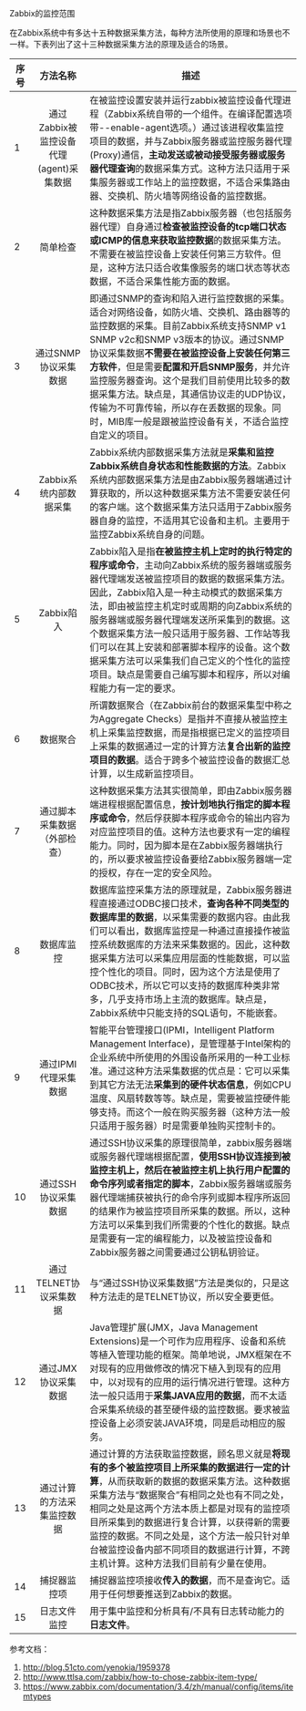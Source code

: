 Zabbix的监控范围

在Zabbix系统中有多达十五种数据采集方法，每种方法所使用的原理和场景也不一样。下表列出了这十三种数据采集方法的原理及适合的场景。

| 序号 |                方法名称                 | 描述                                                         |
| ---- | :-------------------------------------: | ------------------------------------------------------------ |
| 1    | 通过Zabbix被监控设备代理(agent)采集数据 | 在被监控设置安装并运行zabbix被监控设备代理进程（Zabbix系统自带的一个组件。在编译配置选项带--enable-agent选项。）通过该进程收集监控项目的数据，并与Zabbix服务器或监控服务器代理(Proxy)通信，**主动发送或被动接受服务器或服务器代理查询**的数据采集方式。这种方法只适用于采集服务器或工作站上的监控数据，不适合采集路由器、交换机、防火墙等网络设备的监控数据。 |
| 2    |                简单检查                 | 这种数据采集方法是指Zabbix服务器（也包括服务器代理）自身通过**检查被监控设备的tcp端口状态或ICMP的信息来获取监控数据**的数据采集方法。不需要在被监控设备上安装任何第三方软件。但是，这种方法只适合收集像服务的端口状态等状态数据，不适合采集性能方面的数据。 |
| 3    |          通过SNMP协议采集数据           | 即通过SNMP的查询和陷入进行监控数据的采集。适合对网络设备，如防火墙、交换机、路由器等的监控数据的采集。目前Zabbix系统支持SNMP v1 SNMP v2c和SNMP v3版本的协议。通过SNMP协议采集数据**不需要在被监控设备上安装任何第三方软件**，但是需要**配置和开启SNMP服务**，并允许监控服务器查询。这个是我们目前使用比较多的数据采集方法。缺点是，其通信协议走的UDP协议，传输为不可靠传输，所以存在丢数据的现象。同时，MIB库一般是跟被监控设备有关，不适合监控自定义的项目。 |
| 4    |         Zabbix系统内部数据采集          | Zabbix系统内部数据采集方法就是**采集和监控Zabbix系统自身状态和性能数据的方法**。Zabbix系统内部数据采集方法是由Zabbix服务器端通过计算获取的，所以这种数据采集方法不需要安装任何的客户端。这个数据采集方法只适用于Zabbix服务器自身的监控，不适用其它设备和主机。主要用于监控Zabbix系统自身的问题。 |
| 5    |               Zabbix陷入                | Zabbix陷入是指**在被监控主机上定时的执行特定的程序或命令**，主动向Zabbix系统的服务器端或服务器代理端发送被监控项目的数据的数据采集方法。因此，Zabbix陷入是一种主动模式的数据采集方法，即由被监控主机定时或周期的向Zabbix系统的服务器端或服务器代理端发送所采集到的数据。这个数据采集方法一般只适用于服务器、工作站等我们可以在其上安装和部署脚本程序的设备。这个数据采集方法可以采集我们自己定义的个性化的监控项目。缺点是需要自己编写脚本和程序，所以对编程能力有一定的要求。 |
| 6    |                数据聚合                 | 所谓数据聚合（在Zabbix前台的数据采集型中称之为Aggregate Checks）是指并不直接从被监控主机上采集监控数据，而是指根据已定义的监控项目上采集的数据通过一定的计算方法**复合出新的监控项目的数据**。适合于跨多个被监控设备的数据汇总计算，以生成新监控项目。 |
| 7    |      通过脚本采集数据（外部检查）       | 这种数据采集方法其实很简单，即由Zabbix服务器端进程根据配置信息，**按计划地执行指定的脚本程序或命令**，然后俘获脚本程序或命令的输出内容为对应监控项目的值。这种方法也要求有一定的编程能力。同时，因为脚本是在Zabbix服务器端执行的，所以要求被监控设备要给Zabbix服务器端一定的授权，存在一定的安全风险。 |
| 8    |               数据库监控                | 数据库监控采集方法的原理就是，Zabbix服务器进程直接通过ODBC接口技术，**查询各种不同类型的数据库里的数据**，以采集需要的数据内容。由此我们可以看出，数据库监控是一种通过直接操作被监控系统数据库的方法来采集数据的。因此，这种数据采集方法可以采集应用层面的性能数据，可以监控个性化的项目。同时，因为这个方法是使用了ODBC技术，所以它可以支持的数据库种类非常多，几乎支持市场上主流的数据库。缺点是，Zabbix系统中只能支持的SQL语句，不能嵌套。 |
| 9    |          通过IPMI代理采集数据           | 智能平台管理接口(IPMI，Intelligent Platform Management Interface)，是管理基于Intel架构的企业系统中所使用的外围设备所采用的一种工业标准。通过这种方法采集数据的优点是：它可以采集到其它方法无法**采集到的硬件状态信息**，例如CPU温度、风扇转数等等。缺点是，需要被监控硬件能够支持。而这个一般在购买服务器（这种方法一般只适用于服务器）时是需要单独购买控制卡的。 |
| 10   |           通过SSH协议采集数据           | 通过SSH协议采集的原理很简单，zabbix服务器端或服务器代理端根据配置，**使用SSH协议连接到被监控主机上，然后在被监控主机上执行用户配置的命令序列或者指定的脚本**，Zabbix服务器端或服务器代理端捕获被执行的命令序列或脚本程序所返回的结果作为被监控项目所采集的数据。所以，这种方法可以采集到我们所需要的个性化的数据。缺点是需要有一定的编程能力，以及被监控设备和Zabbix服务器之间需要通过公钥私钥验证。 |
| 11   |         通过TELNET协议采集数据          | 与“通过SSH协议采集数据”方法是类似的，只是这种方法走的是TELNET协议，所以安全要更低。 |
| 12   |           通过JMX协议采集数据           | Java管理扩展(JMX，Java Management Extensions)是一个可作为应用程序、设备和系统等植入管理功能的框架。简单地说，JMX框架在不对现有的应用做修改的情况下植入到现有的应用中，以对现有的应用的运行情况进行管理。这种方法一般只适用于**采集JAVA应用的数据**，而不太适合采集系统级的甚至硬件级的监控数据。要求被监控设备上必须安装JAVA环境，同是启动相应的服务。 |
| 13   |       通过计算的方法采集监控数据        | 通过计算的方法获取监控数据，顾名思义就是**将现有的多个被监控项目上所采集的数据进行一定的计算**，从而获取新的数据的数据采集方法。这种数据采集方法与“数据聚合”有相同之处也有不同之处，相同之处是这两个方法本质上都是对现有的监控项目所采集到的数据进行复合计算，以获得新的需要监控的数据。不同之处是，这个方法一般只针对单台被监控设备内部不同项目的数据进行计算，不跨主机计算。这种方法我们目前有少量在使用。 |
| 14   |              捕捉器监控项               | 捕捉器监控项接收**传入的数据**，而不是查询它。适用于任何想要推送到Zabbix的数据。 |
| 15   |              日志文件监控               | 用于集中监控和分析具有/不具有日志转动能力的**日志文件**。    |



参考文档：

1. http://blog.51cto.com/yenokia/1959378
2. http://www.ttlsa.com/zabbix/how-to-chose-zabbix-item-type/
3. https://www.zabbix.com/documentation/3.4/zh/manual/config/items/itemtypes
